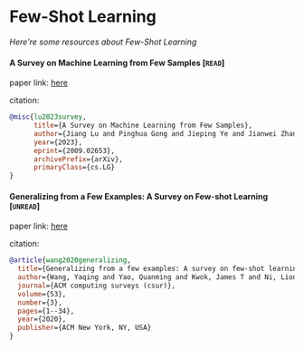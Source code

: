 # Few-Shot Learning
*Here're some resources about Few-Shot Learning*


#### A Survey on Machine Learning from Few Samples [`READ`]
paper link: [here](https://arxiv.org/pdf/2009.02653)

citation: 
```bibtex
@misc{lu2023survey,
      title={A Survey on Machine Learning from Few Samples}, 
      author={Jiang Lu and Pinghua Gong and Jieping Ye and Jianwei Zhang and Changshui Zhang},
      year={2023},
      eprint={2009.02653},
      archivePrefix={arXiv},
      primaryClass={cs.LG}
}
```

#### Generalizing from a Few Examples: A Survey on Few-shot Learning [`UNREAD`]
paper link: [here](https://arxiv.org/pdf/1904.05046.pdf)

citation: 
```bibtex
@article{wang2020generalizing,
  title={Generalizing from a few examples: A survey on few-shot learning},
  author={Wang, Yaqing and Yao, Quanming and Kwok, James T and Ni, Lionel M},
  journal={ACM computing surveys (csur)},
  volume={53},
  number={3},
  pages={1--34},
  year={2020},
  publisher={ACM New York, NY, USA}
}
```